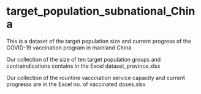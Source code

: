 # target_population_subnational_China
This is a dataset of the target population size and current progress of the COVID-19 vaccination program in mainland China

Our collection of the size of ten target population groups and contraindications contains in the Excel dataset_province.xlsx

Our collection of the rountine vaccination service capacity and current progresss are in the Excel no. of vaccinated doses.xlsx
